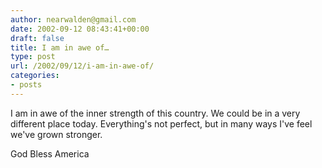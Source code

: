 ```yaml
---
author: nearwalden@gmail.com
date: 2002-09-12 08:43:41+00:00
draft: false
title: I am in awe of…
type: post
url: /2002/09/12/i-am-in-awe-of/
categories:
- posts
---
```


I am in awe of the inner strength of this country.  We could be in a very different place today.  Everything's not perfect, but in many ways I've feel we've grown stronger.  

God Bless America




